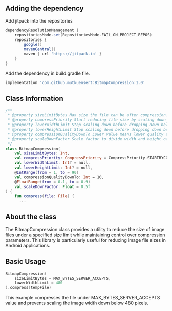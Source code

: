 ## Adding the dependency
Add jitpack into the repositories

```gradle
dependencyResolutionManagement {
    repositoriesMode.set(RepositoriesMode.FAIL_ON_PROJECT_REPOS)
    repositories {
        google()
        mavenCentral()
        maven { url 'https://jitpack.io' }
    }
}
```

Add the dependency in build.gradle file.
```gradle
implementation 'com.github.mutkuensert:BitmapCompression:1.0'
```

## Class Information
```kotlin
/**
 * @property sizeLimitBytes Max size the file can be after compression.
 * @property compressPriority Start reducing file size by scaling down or compressing.
 * @property lowerWidthLimit Stop scaling down before dropping down below this value.
 * @property lowerHeightLimit Stop scaling down before dropping down below this value.
 * @property compressionQualityDownTo Lower value means lower quality and smaller size.
 * @property scaleDownFactor Scale factor to divide width and height of image in every loop.
 */
class BitmapCompression(
    val sizeLimitBytes: Int,
    val compressPriority: CompressPriority = CompressPriority.STARTBYCOMPRESS,
    val lowerWidthLimit: Int? = null,
    val lowerHeightLimit: Int? = null,
    @IntRange(from = 1, to = 90)
    val compressionQualityDownTo: Int = 10,
    @FloatRange(from = 0.1, to = 0.9)
    val scaleDownFactor: Float = 0.5f
) {
    fun compress(file: File) {
      ...
```

## About the class
The BitmapCompression class provides a utility to reduce the size of image files under a specified size limit while maintaining control over compression parameters.
This library is particularly useful for reducing image file sizes in Android applications.

## Basic Usage
```kotlin
BitmapCompression(
    sizeLimitBytes = MAX_BYTES_SERVER_ACCEPTS,
    lowerWidthLimit = 480
).compress(tempFile)
```
This example compresses the file under MAX_BYTES_SERVER_ACCEPTS value and prevents scaling the image width down below 480 pixels.
